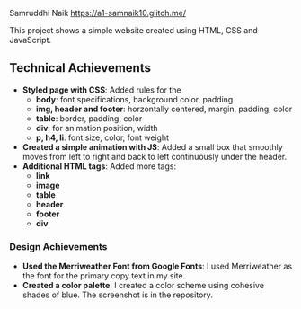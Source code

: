 Samruddhi Naik
https://a1-samnaik10.glitch.me/

This project shows a simple website created using HTML, CSS and JavaScript.

## Technical Achievements
- **Styled page with CSS**: Added rules for the
  - **body**: font specifications, background color, padding
  - **img, header and footer**: horzontally centered, margin, padding, color
  - **table**: border, padding, color
  - **div**: for animation position, width
  - **p, h4, li**: font size, color, font weight
- **Created a simple animation with JS**: Added a small box that smoothly moves from left to right and back to left continuously under the header.
- **Additional HTML tags**: Added more tags:
  - **link**
  - **image**
  - **table**
  - **header**
  - **footer**
  - **div**
### Design Achievements
- **Used the Merriweather Font from Google Fonts**: I used Merriweather as the font for the primary copy text in my site.
- **Created a color palette**: I created a color scheme using cohesive shades of blue. The screenshot is in the repository.

